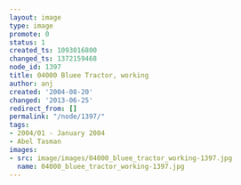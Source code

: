 ```yaml
---
layout: image
type: image
promote: 0
status: 1
created_ts: 1093016800
changed_ts: 1372159468
node_id: 1397
title: 04000 Bluee Tractor, working
author: anj
created: '2004-08-20'
changed: '2013-06-25'
redirect_from: []
permalink: "/node/1397/"
tags:
- 2004/01 - January 2004
- Abel Tasman
images:
- src: image/images/04000_bluee_tractor_working-1397.jpg
  name: 04000_bluee_tractor_working-1397.jpg
---
```


